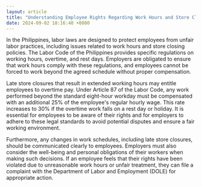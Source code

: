 ```yaml
---
layout: article
title: "Understanding Employee Rights Regarding Work Hours and Store Closing Policies in the Philippines"
date: 2024-09-02 18:16:40 +0800
---
```


<p>In the Philippines, labor laws are designed to protect employees from unfair labor practices, including issues related to work hours and store closing policies. The Labor Code of the Philippines provides specific regulations on working hours, overtime, and rest days. Employers are obligated to ensure that work hours comply with these regulations, and employees cannot be forced to work beyond the agreed schedule without proper compensation.</p><p>Late store closures that result in extended working hours may entitle employees to overtime pay. Under Article 87 of the Labor Code, any work performed beyond the standard eight-hour workday must be compensated with an additional 25% of the employee's regular hourly wage. This rate increases to 30% if the overtime work falls on a rest day or holiday. It is essential for employees to be aware of their rights and for employers to adhere to these legal standards to avoid potential disputes and ensure a fair working environment.</p><p>Furthermore, any changes in work schedules, including late store closures, should be communicated clearly to employees. Employers must also consider the well-being and personal obligations of their workers when making such decisions. If an employee feels that their rights have been violated due to unreasonable work hours or unfair treatment, they can file a complaint with the Department of Labor and Employment (DOLE) for appropriate action.</p>